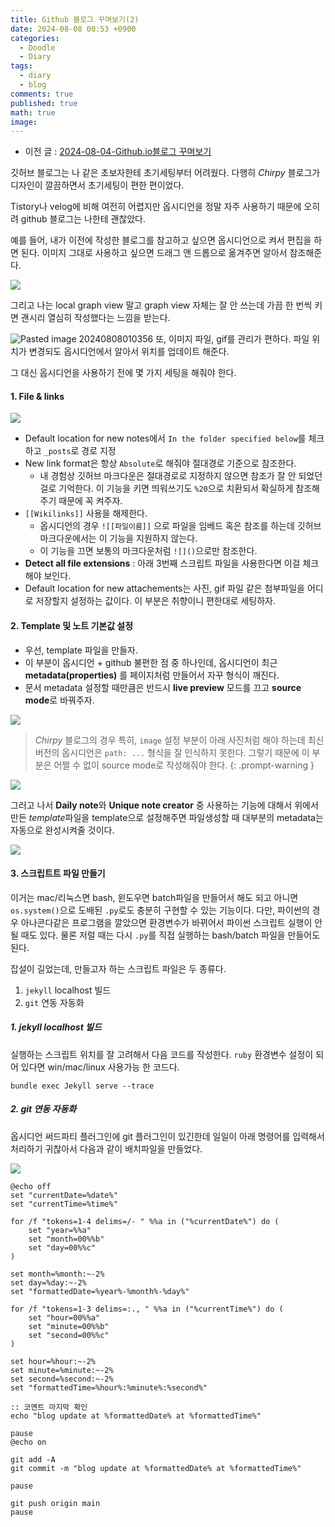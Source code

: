 ```yaml
---
title: Github 블로그 꾸며보기(2)
date: 2024-08-08 00:53 +0900
categories:
  - Doodle
  - Diary
tags:
  - diary
  - blog
comments: true
published: true
math: true
image:
---
```

- 이전 글 : [2024-08-04-Github.io블로그 꾸며보기](_posts/2024-08-04-Github.io블로그%20꾸며보기.md)

깃허브 블로그는 나 같은 초보자한테 초기세팅부터 어려웠다. 다행히 *Chirpy* 블로그가 디자인이 깔끔하면서 초기세팅이 편한 편이었다.

Tistory나 velog에 비해 여전히 어렵지만 옵시디언을 정말 자주 사용하기 때문에 오히려 github 블로그는 나한테 괜찮았다.

예를 들어, 내가 이전에 작성한 블로그를 참고하고 싶으면 옵시디언으로 켜서 편집을 하면 된다. 이미지 그대로 사용하고 싶으면 드래그 앤 드롭으로 옮겨주면 알아서 참조해준다.

![](assets/img/res/Pasted%20image%2020240808010433.png)

그리고 나는 local graph view 말고 graph view 자체는 잘 안 쓰는데 가끔 한 번씩 키면 괜시리 열심히 작성했다는 느낌을 받는다.

![Pasted image 20240808010356](assets/img/res/Pasted%20image%2020240808010356.png)
또, 이미지 파일, gif를 관리가 편하다. 파일 위치가 변경되도 옵시디언에서 알아서 위치를 업데이트 해준다.

그 대신 옵시디언을 사용하기 전에 몇 가지 세팅을 해줘야 한다.
#### 1. File & links

![](assets/img/res/Pasted%20image%2020240808011033.png)

- Default location for new notes에서 `In the folder specified below`를 체크하고  `_posts`로 경로 지정
- New link format은 항상 `Absolute`로 해줘야 절대경로 기준으로 참조한다.
	- 내 경험상 깃허브 마크다운은 절대경로로 지정하지 않으면 참조가 잘 안 되었던 걸로 기억한다. 이 기능을 키면 띄워쓰기도 `%20`으로 치환되서 확실하게 참조해주기 때문에 꼭 켜주자.
- `[[Wikilinks]]` 사용을 해제한다. 
	- 옵시디언의 경우 `![[파일이름]]` 으로 파일을 임베드 혹은 참조를 하는데 깃허브 마크다운에서는 이 기능을 지원하지 않는다. 
	- 이 기능을 끄면 보통의 마크다운처럼 `![]()`으로만 참조한다.
- **Detect all file extensions** : 아래 3번째 스크립트 파일을 사용한다면 이걸 체크해야 보인다.
- Default location for new attachements는 사진, gif 파일 같은 첨부파일을 어디로 저장할지 설정하는 값이다. 이 부분은 취향이니 편한대로 세팅하자.

#### 2. Template 및 노트 기본값 설정
- 우선, template 파일을 만들자.
- 이 부분이 옵시디언 + github 불편한 점 중 하나인데, 옵시디언이 최근 **metadata(properties)** 를 페이지처럼 만들어서 자꾸 형식이 깨진다.
- 문서 metadata 설정할 때만큼은 반드시 **live preview** 모드를 끄고 **source mode**로 바꿔주자.

![](assets/img/res/Pasted%20image%2020240808012221.png)

> *Chirpy* 블로그의 경우 특히, `image` 설정 부분이 아래 사진처럼 해야 하는데 최신 버전의 옵시디언은 `path: ...` 형식을 잘 인식하지 못한다. 그렇기 때문에 이 부분은 어쩔 수 없이 source mode로 작성해줘야 한다.
{: .prompt-warning }

![](assets/img/res/Pasted%20image%2020240808012409.png)

그러고 나서 **Daily note**와 **Unique note creator** 중 사용하는 기능에 대해서 위에서 만든 *template*파일을 template으로 설정해주면 파일생성할 때 대부분의 metadata는 자동으로 완성시켜줄 것이다.

![](assets/img/res/Pasted%20image%2020240808012836.png)

#### 3. 스크립트트 파일 만들기
이거는 mac/리눅스면 bash, 윈도우면 batch파일을 만들어서 해도 되고 아니면 `os.system()`으로 도배된 `.py`로도 충분히 구현할 수 있는 기능이다. 다만, 파이썬의 경우 아나콘다같은 프로그램을 깔았으면 환경변수가 바뀌어서 파이썬 스크립트 실행이 안 될 때도 있다. 물론 저럴 때는  다시 `.py`를 직접 실행하는 bash/batch 파일을 만들어도 된다.

 잡설이 길었는데, 만들고자 하는 스크립트 파일은 두 종류다.
 1. `jekyll` localhost 빌드
 2. `git` 연동 자동화

##### 1. jekyll localhost 빌드
실행하는 스크립트 위치를 잘 고려해서 다음 코드를 작성한다. `ruby` 환경변수 설정이 되어 있다면 win/mac/linux 사용가능 한 코드다.
```shell
bundle exec Jekyll serve --trace
```

##### 2. git 연동 자동화
옵시디언 써드파티 플러그인에 git 플러그인이 있긴한데 일일이 아래 명령어를 입력해서 처리하기 귀찮아서 다음과 같이 배치파일을 만들었다. 

![](assets/img/res/Pasted%20image%2020240808014201.png)

```batch
@echo off
set "currentDate=%date%"
set "currentTime=%time%"
  
for /f "tokens=1-4 delims=/- " %%a in ("%currentDate%") do (
    set "year=%%a"
    set "month=00%%b"
    set "day=00%%c"
)
  
set month=%month:~-2%
set day=%day:~-2%
set "formattedDate=%year%-%month%-%day%"
  
for /f "tokens=1-3 delims=:., " %%a in ("%currentTime%") do (
    set "hour=00%%a"
    set "minute=00%%b"
    set "second=00%%c"
)
  
set hour=%hour:~-2%
set minute=%minute:~-2%
set second=%second:~-2%
set "formattedTime=%hour%:%minute%:%second%"

:: 코멘트 마지막 확인
echo "blog update at %formattedDate% at %formattedTime%"
	
pause
@echo on

git add -A
git commit -m "blog update at %formattedDate% at %formattedTime%"
  
pause
  
git push origin main
pause
```

